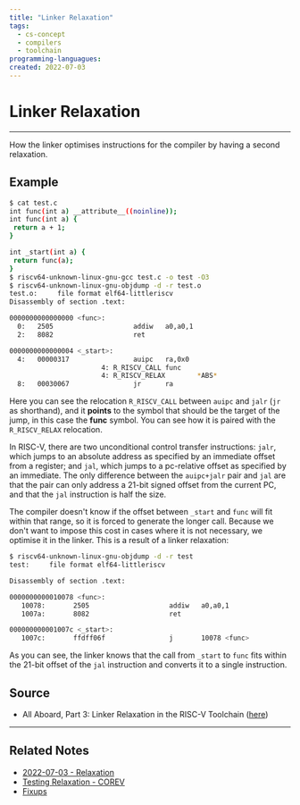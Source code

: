 ```yaml
---
title: "Linker Relaxation"
tags:
  - cs-concept
  - compilers
  - toolchain
programming-languagues:
created: 2022-07-03
---
```

# Linker Relaxation
---
How the linker optimises instructions for the compiler by having a second relaxation.

## Example
 ```bash
$ cat test.c
int func(int a) __attribute__((noinline));
int func(int a) {
  return a + 1;
}

int _start(int a) {
  return func(a);
}
$ riscv64-unknown-linux-gnu-gcc test.c -o test -O3
$ riscv64-unknown-linux-gnu-objdump -d -r test.o
test.o:     file format elf64-littleriscv
Disassembly of section .text:

0000000000000000 <func>:
   0:   2505                    addiw   a0,a0,1
   2:   8082                    ret

0000000000000004 <_start>:
   4:   00000317                auipc   ra,0x0
                        4: R_RISCV_CALL func
                        4: R_RISCV_RELAX        *ABS*
   8:   00030067                jr      ra
 ```

Here you can see the relocation `R_RISCV_CALL` between `auipc` and `jalr` (`jr` as shorthand), and it **points** to the symbol that should be the target of the jump, in this case the **func** symbol. You can see how it is paired with the `R_RISCV_RELAX` relocation.

In RISC-V, there are two unconditional control transfer instructions: `jalr`, which jumps to an absolute address as specified by an immediate offset from a register; and `jal`, which jumps to a pc-relative offset as specified by an immediate. The only difference between the `auipc+jalr` pair and `jal` are that the pair can only address a 21-bit signed offset from the current PC, and that the `jal` instruction is half the size.

The compiler doesn't know if the offset between `_start` and `func` will fit within that range, so it is forced to generate the longer call. Because we don't want to impose this cost in cases where it is not necessary, we optimise it in the linker. This is a result of a linker relaxation:

```bash
$ riscv64-unknown-linux-gnu-objdump -d -r test
test:     file format elf64-littleriscv

Disassembly of section .text:

0000000000010078 <func>:
   10078:       2505                    addiw   a0,a0,1
   1007a:       8082                    ret

000000000001007c <_start>:
   1007c:       ffdff06f                j       10078 <func>
```

As you can see, the linker knows that the call from `_start` to `func` fits within the 21-bit offset of the `jal` instruction and converts it to a single instruction.

## Source
- All Aboard, Part 3: Linker Relaxation in the RISC-V Toolchain ([here](https://www.sifive.com/blog/all-aboard-part-3-linker-relaxation-in-riscv-toolchain))

---
## Related Notes
- [2022-07-03 - Relaxation](notes/private/work/2022-07-03-relaxation.md)
- [Testing Relaxation - COREV](notes/private/work/testing-relaxation-corev.md)
- [Fixups](notes/general/fixups.md)